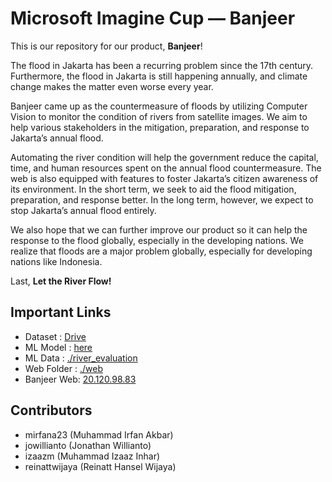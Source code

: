 # Microsoft Imagine Cup — Banjeer
This is our repository for our product, **Banjeer**!

The flood in Jakarta has been a recurring problem since the 17th century. Furthermore, the flood in Jakarta is still happening annually, and climate change makes the matter even worse every year.

Banjeer came up as the countermeasure of floods by utilizing Computer Vision to monitor the condition of rivers from satellite images. We aim to help various stakeholders in the mitigation, preparation, and response to Jakarta’s annual flood. 

Automating the river condition will help the government reduce the capital, time, and human resources spent on the annual flood countermeasure. The web is also equipped with features to foster Jakarta’s citizen awareness of its environment. In the short term, we seek to aid the flood mitigation, preparation, and response better. In the long term, however, we expect to stop Jakarta’s annual flood entirely.

We also hope that we can further improve our product so it can help the response to the flood globally, especially in the developing nations. We realize that floods are a major problem globally, especially for developing nations like Indonesia.

Last, **Let the River Flow!**

## Important Links 
- Dataset : [Drive](https://drive.google.com/file/d/1zc9JX2JNZShUhYrE6UOrXJe03waRrqsa/view?usp=sharing)
- ML Model : [here](https://1drv.ms/u/s!AuZiINxKojsogQZBM5T5dXsjpPJs?e=8yElK3)
- ML Data : [./river_evaluation](https://github.com/mirfana23/AWS-Disaster-Response-Hackaton/tree/main/river_evaluation)
- Web Folder : [./web](https://github.com/mirfana23/AWS-Disaster-Response-Hackaton/tree/main/web)
- Banjeer Web: [20.120.98.83](http://20.120.98.83/)

## Contributors
- mirfana23 (Muhammad Irfan Akbar)
- jowillianto (Jonathan Willianto)
- izaazm (Muhammad Izaaz Inhar)
- reinattwijaya (Reinatt Hansel Wijaya)
